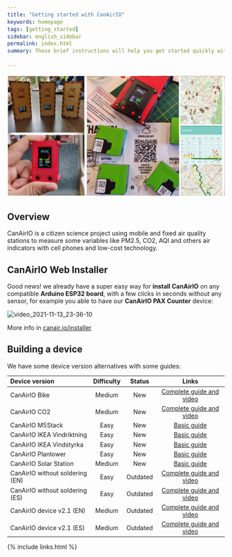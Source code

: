```yaml
---
title: "Getting started with CanAirIO"
keywords: homepage
tags: [getting_started]
sidebar: english_sidebar
permalink: index.html
summary: These brief instructions will help you get started quickly with CanAirIO.

---
```


![CanAirIO Community](images/canairio_collage_community.jpg)
## Overview

CanAirIO is a citizen science project using mobile and fixed air quality stations to measure some variables like PM2.5, CO2, AQI and others air indicators with cell phones and low-cost technology. 

## CanAirIO Web Installer

Good news! we already have a super easy way for **install CanAirIO** on any compatible **Arduino ESP32 board**, with a few clicks in seconds without any sensor, for example you able to have our **CanAirIO PAX Counter** device:

![video_2021-11-13_23-36-10](https://user-images.githubusercontent.com/423856/141661066-0fafcaa9-98b4-419b-b1e7-4371f3cb99b8.gif)  

More info in [canair.io/installer](https://canair.io/installer.html)


## Building a device

We have some device version alternatives with some guides:

| Device version    | Difficulty |  Status | Links  |
| :------------- |:--------:| :-----------: | :-----------: |
|  CanAirIO Bike   | Medium | New | [Complete guide and video][15] |
|  CanAirIO CO2   | Medium | New | [Complete guide and video][16] |
|  CanAirIO M5Stack   | Easy | New | [Basic guide][17] |
|  CanAirIO IKEA Vindriktning | Easy | New | [Basic guide][19] |
|  CanAirIO IKEA Vindstyrka | Easy | New | [Basic guide][21] |
|  CanAirIO Plantower | Easy | New | [Basic guide][20] |
|  CanAirIO Solar Station | Medium | New | [Basic guide][18] |
|  CanAirIO without soldering (EN)  | Easy | Outdated |  [Complete guide and video][10] |
|  CanAirIO without soldering (ES)  | Easy | Outdated | [Complete guide and video][11] |
|  CanAirIO device v2.1 (EN)  | Medium | Outdated | [Complete guide and video][12] |
|  CanAirIO device v2.1 (ES)  | Medium | Outdated | [Complete guide and video][13] |


[10]: https://www.hackster.io/canairio/build-low-cost-air-quality-sensor-canairio-without-soldering-d87494
[11]: https://www.hackster.io/canairio/construye-un-sensor-calidad-del-aire-canairio-sin-soldaduras-8a3c6d
[12]: https://www.hackster.io/canairio-guide-team/canairio-citizen-network-for-air-quality-monitoring-bbf647
[13]: https://www.hackster.io/114723/canairio-red-ciudadana-para-monitoreo-de-calidad-del-aire-96f79a
[14]: https://github.com/hpsaturn/CanAirIO#readme
[15]: https://canair.io/docs/canairio_bike.html
[16]: https://canair.io/docs/canairio_co2.html
[17]: https://canair.io/docs/canairio_m5stack.html
[18]: https://canair.io/docs/solar_station.html
[19]: https://canair.io/docs/canairio_ikea.html
[20]: https://canair.io/docs/canairio_plantower.html
[21]: https://canair.io/docs/canairio_ikea_vindstyrka.html

{% include links.html %}


